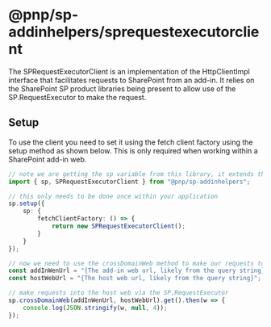 # @pnp/sp-addinhelpers/sprequestexecutorclient

The SPRequestExecutorClient is an implementation of the HttpClientImpl interface that facilitates requests to SharePoint from an add-in. It relies on
the SharePoint SP product libraries being present to allow use of the SP.RequestExecutor to make the request.

## Setup

To use the client you need to set it using the fetch client factory using the setup  method as shown below. This is only required when working within a
SharePoint add-in web.

```TypeScript
// note we are getting the sp variable from this library, it extends the sp export from @pnp/sp to add the required helper methods
import { sp, SPRequestExecutorClient } from "@pnp/sp-addinhelpers";

// this only needs to be done once within your application
sp.setup({
    sp: {
        fetchClientFactory: () => {
            return new SPRequestExecutorClient();
        }
    }
});

// now we need to use the crossDomainWeb method to make our requests to the host web
const addInWenUrl = "{The add-in web url, likely from the query string}";
const hostWebUrl = "{The host web url, likely from the query string}";

// make requests into the host web via the SP.RequestExecutor
sp.crossDomainWeb(addInWenUrl, hostWebUrl).get().then(w => {
    console.log(JSON.stringify(w, null, 4));
});
```
